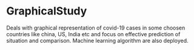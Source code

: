 # GraphicalStudy
Deals with graphical representation of covid-19 cases in some choosen countries like china, US, India etc and focus on effective prediction of situation and comparison. Machine learning algorithm are also deployed. 
